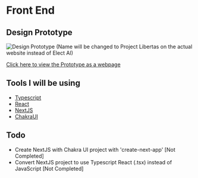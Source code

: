 # Front End

## Design Prototype
![Design Prototype](https://github.com/gastori/Project-Libertas/blob/okistuff.webportal/WebPortal/assets/prototype.PNG?raw=true)
(Name will be changed to Project Libertas on the actual website instead of Elect AI)


[Click here to view the Prototype as a webpage](https://xd.adobe.com/embed/2fcd7020-32d0-4eff-b6be-9e38b932d440-7a9e/?fullscreen "Adobe XD presentation")

## Tools I will be using

 - [Typescript](https://www.typescriptlang.org/ "Made by Microsoft, Compiles into JS")
 - [React](https://reactjs.org/ "JavaScript Framework from Facebook")
 - [NextJS](https://nextjs.org/ "React Framework from Vercel")
 - [ChakraUI](https://chakra-ui.com/ "React/Next.JS Framework to help with UI")


## Todo
 - Create NextJS with Chakra UI project with 'create-next-app' [Not Completed]
 - Convert NextJS project to use Typescript React (.tsx) instead of JavaScript [Not Completed]